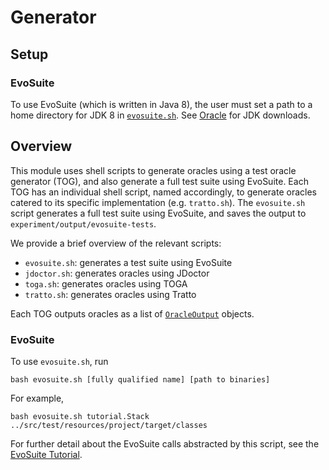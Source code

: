 # Generator

## Setup

### EvoSuite

To use EvoSuite (which is written in Java 8), the user must set a path to a home directory for JDK 8 in [`evosuite.sh`](evosuite.sh). See [Oracle](https://www.oracle.com/java/technologies/downloads/#java8-linux) for JDK downloads.

## Overview

This module uses shell scripts to generate oracles using a test oracle generator (TOG), and also generate a full test suite using EvoSuite. Each TOG has an individual shell script, named accordingly, to generate oracles catered to its specific implementation (e.g. `tratto.sh`). The `evosuite.sh` script generates a full test suite using EvoSuite, and saves the output to `experiment/output/evosuite-tests`.

We provide a brief overview of the relevant scripts:

- `evosuite.sh`: generates a test suite using EvoSuite 
- `jdoctor.sh`: generates oracles using JDoctor
- `toga.sh`: generates oracles using TOGA
- `tratto.sh`: generates oracles using Tratto

Each TOG outputs oracles as a list of [`OracleOutput`](../src/main/java/OracleOutput.java) objects.

### EvoSuite

To use `evosuite.sh`, run

```shell
bash evosuite.sh [fully qualified name] [path to binaries]
```

For example,

```shell
bash evosuite.sh tutorial.Stack ../src/test/resources/project/target/classes
```

For further detail about the EvoSuite calls abstracted by this script, see the [EvoSuite Tutorial](https://www.evosuite.org/documentation/tutorial-part-1/).
